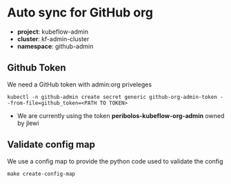 # Auto sync for GitHub org

* **project**: kubeflow-admin
* **cluster**: kf-admin-cluster 
* **namespace**: github-admin

## Github Token

We need a GitHub token with admin:org priveleges

```
kubectl -n github-admin create secret generic github-org-admin-token --from-file=github_token=<PATH TO TOKEN>
```

* We are currently using the token **peribolos-kubeflow-org-admin** owned by jlewi


## Validate config map

We use a config map to provide the python code used to validate the config

```
make create-config-map
```
